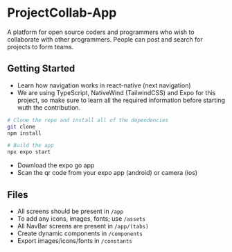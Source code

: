 # ProjectCollab-App
A platform for open source coders and programmers who wish to collaborate with other programmers. People can post and search for projects to form teams. 

## Getting Started

- Learn how navigation works in react-native (next navigation)
- We are using TypeScript, NativeWind (TailwindCSS) and Expo for this project, so make sure to learn all the required information before starting wuth the contribution.

```bash
# Clone the repo and install all of the dependencies
git clone
npm install
```

```bash
# Build the app
npx expo start
```
- Download the expo go app
- Scan the qr code from your expo app (android) or camera (ios)

## Files
- All screens should be present in `/app`
- To add any icons, images, fonts; use `/assets`
- All NavBar screens are present in `/app/(tabs)`
- Create dynamic components in `/components`
- Export images/icons/fonts in `/constants`


  
